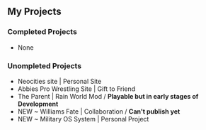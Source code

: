 ## My Projects

### Completed Projects
 * None

 ### Unompleted Projects
 * Neocities site               | Personal Site
 * Abbies Pro Wrestling Site    | Gift to Friend
 * The Parent                   | Rain World Mod / **Playable but in early stages of Development**
 * NEW ~ Williams Fate          | Collaboration / **Can't publish yet**
 * NEW ~ Military OS System     | Personal Project
